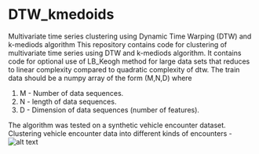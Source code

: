 # DTW_kmedoids
Multivariate time series clustering using Dynamic Time Warping (DTW) and k-mediods algorithm
This repository contains code for clustering of multivariate time series using DTW and k-mediods algorithm. It contains code for optional use of LB_Keogh method for large data sets that reduces to linear complexity compared to quadratic complexity of dtw.
The train data should be a numpy array of the form (M,N,D) where
1. M - Number of data sequences.
2. N - length of data sequences.
3. D - Dimension of data sequences (number of features).

The algorithm was tested on a synthetic vehicle encounter dataset. Clustering vehicle encounter data into different kinds of encounters - 
![alt text](https://github.com/aditya1709/DTW_kmedoids/blob/master/Confusion_matrix_c.png)
